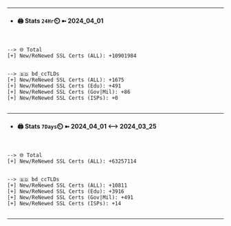 

---
- #### 🖨️ **Stats** `24Hr`⏲️ ➼ 2024_04_01
```console


--> 🌐 Total
[+] New/ReNewed SSL Certs (ALL): +10901984


--> 🇧🇩 bd_ccTLDs
[+] New/ReNewed SSL Certs (ALL): +1675
[+] New/ReNewed SSL Certs (Edu): +491
[+] New/ReNewed SSL Certs (Gov|Mil): +86
[+] New/ReNewed SSL Certs (ISPs): +0


```

---
- #### 🖨️ **Stats** `7Days`⏲️ ➼ 2024_04_01 <--> 2024_03_25
```console


--> 🌐 Total
[+] New/ReNewed SSL Certs (ALL): +63257114


--> 🇧🇩 bd_ccTLDs
[+] New/ReNewed SSL Certs (ALL): +10811
[+] New/ReNewed SSL Certs (Edu): +3916
[+] New/ReNewed SSL Certs (Gov|Mil): +491
[+] New/ReNewed SSL Certs (ISPs): +14


```

---

